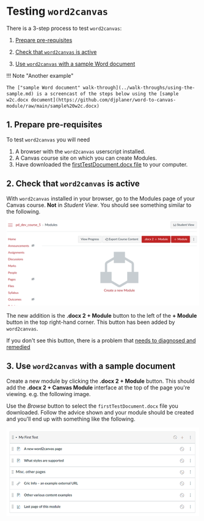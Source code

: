 # Testing ```word2canvas```

There is a 3-step process to test ```word2canvas```:

1. [Prepare pre-requisites](#1-prepare-pre-requisites)

2. [Check that ```word2canvas``` is active](#2-check-that-word2canvas-is-active)

3. [Use ```word2canvas``` with a sample Word document](#3-use-word2canvas-with-a-sample-document)

!!! Note "Another example"

    The ["sample Word document" walk-through](../walk-throughs/using-the-sample.md) is a screencast of the steps below using the [sample w2c.docx document](https://github.com/djplaner/word-to-canvas-module/raw/main/sample%20w2c.docx)

## 1. Prepare pre-requisites

To test ```word2canvas``` you will need

1. A browser with the ```word2canvas``` userscript installed.
2. A Canvas course site on which you can create Modules.
3. Have downloaded the [firstTestDocument.docx file](https://github.com/djplaner/word-to-canvas-module/raw/main/docs/firstTestDocument.docx) to your computer.

## 2. Check that ```word2canvas``` is active

With ```word2canvas``` installed in your browser, go to the Modules page of your Canvas course. **Not** in _Student View_. You should see something similar to the following.

![](../images/testingInitiate.png)

The new addition is the **.docx 2 + Module** button to the left of the **+ Module** button in the top right-hand corner. This button has been added by ```word2canvas```.

If you don't see this button, there is a problem that [needs to diagnosed and remedied](../limitations/diagnosis.md)

## 3. Use ```word2canvas``` with a sample document

Create a new module by clicking the **.docx 2 + Module** button. This should add the **.docx 2 + Canvas Module** interface at the top of the page you're viewing. e.g. the following image.

Use the _Browse_ button to select the ```firstTestDocument.docx``` file you downloaded. Follow the advice shown and your module should be created and you'll end up with something like the following.

![](../images/myFirstTest.png)